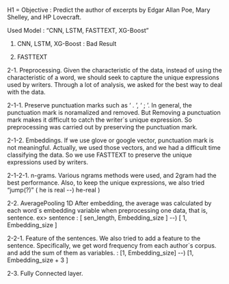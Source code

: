 H1 = Objective : Predict the author of excerpts by Edgar Allan Poe, Mary Shelley, and HP Lovecraft.

Used Model : “CNN, LSTM, FASTTEXT, XG-Boost”

1. CNN, LSTM, XG-Boost : Bad Result

2. FASTTEXT

2-1. Preprocessing.
Given the characteristic of the data, instead of using the characteristic of a word, we should seek to capture the unique expressions used by writers. Through a lot of analysis, we asked for the best way to deal with the data.

2-1-1. Preserve punctuation marks such as ‘ . ’, ‘ ; ’.
In general, the punctuation mark is noramalized and removed. But Removing a punctuation mark makes it difficult to catch the writer`s unique expression. So preprocessing was carried out by preserving the punctuation mark.

2-1-2. Embeddings.
If we use glove or google vector, punctuation mark is not meaningful. Actually, we used those vectors, and we had a difficult time classifying the data. So we use FASTTEXT to preserve the unique expressions used by writers.

2-1-2-1. n-grams.
Various ngrams methods were used, and 2gram had the best performance. Also, to keep the unique expressions, we also tried “jump(?)” ( he is real --) he-real )

2-2. AveragePooling 1D
After embedding, the average was calculated by each word`s embedding variable when preprocessing one data, that is, sentence.
ex> sentence :  [ sen_length, Embedding_size ] --) [ 1, Embedding_size ]

2-2-1. Feature of the sentences.
We also tried to add a feature to the sentence. Specifically, we get word frequency from each author`s corpus. and add the sum of them as variables.
: [1, Embedding_size] --) [1, Embedding_size + 3 ]

2-3. Fully Connected layer.


